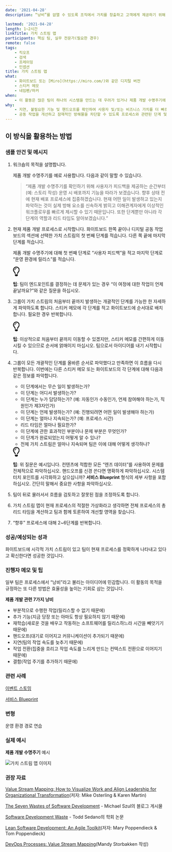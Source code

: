 ```yaml
---
date: '2021-04-28'
description: “낭비”를 없앨 수 있도록 조직에서 가치를 창출하고 고객에게 제공하기 위해 진행할 단계를 시각화합니다. 일반적인 사용 사례는 운영 및 제품 개발 수명주기에 이르는 길입니다.

lastmod: '2021-04-28'
length: 1~2시간
linkTitle: 가치 스트림 맵
participants: 핵심 팀, 실무 전문가(필요한 경우)
remote: false
tags:
    - 킥오프
    - 검색
    - 프레이밍
    - 인셉션
title: 가치 스트림 맵
what:
    - 화이트보드 또는 [Miro](https://miro.com/)와 같은 디지털 버전
    - 스티커 메모
    - 네임펜/마커
when:
    - 이 활동은 많은 팀이 하나의 시스템을 만드는 데 우려가 있거나 제품 개발 수명주기에 알려진 문제가 있는 경우 킥오프 초기에 수행할 수 있습니다. 또는 기술 검색, 프레이밍의 일부로 수행하거나 팀이 비효율적인 프로세스로 교착 상태에 빠진 경우 언제든지 수행할 수 있습니다.
why:
    - 지연, 불필요한 기능 및 핸드오프를 확인하여 사용자 및/또는 비즈니스 가치를 더 빠르게 및/또는 더 자주 제공할 수 있는 방법을 파악하기 위해서입니다.
    - 공동 작업을 개선하고 잠재적인 방해물을 차단할 수 있도록 프로세스와 관련된 단계 및 사람들을 파악하기 위해서입니다.
---
```


<h2 id="how-to-use-this-method">이 방식을 활용하는
방법</h2>

<div class="bg-gray-dark p-lg-5 p-3 mb-4"><div
class="col-lg-9"><h3
id="sample-agenda--prompts">샘플 안건 및 메시지</h3>

<ol>

<li>

<p>워크숍의 목적을 설명합니다.</p>

<p>제품 개발 수명주기를 예로 사용합니다. 다음과 같이 말할 수 있습니다.</p>

<blockquote>

<p>“제품 개발 수명주기를 확인하기 위해 사용자가 피드백을 제공하는 순간부터(예: 스토리 작성) 운영 시 배포까지
기능을 따라가 보겠습니다. 향후 상태 전에 현재 배포 프로세스에 집중하겠습니다. 현재 어떤 일이 발생하고 있는지 파악하는 것이
실제 방해 요소를 신속하게 밝히고 이해관계자에게 이상적인 워크플로우를 빠르게 제시할 수 있기 때문입니다. 또한 단계뿐만 아니라
각 단계의 역할과 리드 타임도 알아보겠습니다.”</p>

</blockquote>

</li>

<li>

<p>현재 제품 개발 프로세스로 시작합니다. 화이트보드 한쪽 끝이나 디지털 공동 작업 보드의 섹션에 선택한 가치
스트림의 첫 번째 단계를 적습니다. 다른 쪽 끝에 마지막 단계를 적습니다.</p>

<p>제품 개발 수명주기에 대해 첫 번째 단계로 “사용자 피드백”을 적고 마지막 단계로 “운영 환경에 릴리스”를
적습니다.</p>

<div class="callout td-box--gray-darkest p-3 my-5
border-bottom border-right border-left border-top row"><div
class="col-1 row align-items-center
justify-content-center"><svg height="30"
aria-hidden="true" focusable="false"
data-prefix="far" data-icon="lightbulb"
role="img" xmlns="http://www.w3.org/2000/svg"
viewBox="0 0 352 512" class="svg-inline--fa
fa-lightbulb"><path fill="currentColor"
d="M176 80c-52.94 0-96 43.06-96 96 0 8.84 7.16 16 16 16s16-7.16
16-16c0-35.3 28.72-64 64-64 8.84 0 16-7.16 16-16s-7.16-16-16-16zM96.06
459.17c0 3.15.93 6.22 2.68 8.84l24.51 36.84c2.97 4.46 7.97 7.14 13.32
7.14h78.85c5.36 0 10.36-2.68 13.32-7.14l24.51-36.84c1.74-2.62 2.67-5.7
2.68-8.84l.05-43.18H96.02l.04 43.18zM176 0C73.72 0 0 82.97 0 176c0
44.37 16.45 84.85 43.56 115.78 16.64 18.99 42.74 58.8 52.42
92.16v.06h48v-.12c-.01-4.77-.72-9.51-2.15-14.07-5.59-17.81-22.82-64.77-62.17-109.67-20.54-23.43-31.52-53.15-31.61-84.14-.2-73.64
59.67-128 127.95-128 70.58 0 128 57.42 128 128 0 30.97-11.24
60.85-31.65 84.14-39.11 44.61-56.42 91.47-62.1 109.46a47.507 47.507 0
0 0-2.22 14.3v.1h48v-.05c9.68-33.37 35.78-73.18 52.42-92.16C335.55
260.85 352 220.37 352 176 352 78.8 273.2 0 176 0z"
class=""></path></svg></div><div
class="col-11"><p><strong>팁</strong>:
팀이 엔드포인트를 결정하는 데 문제가 있는 경우 “이 여정에 대한 작업이 언제 끝날까요?”와 같은 질문을
하십시오.</p></div></div>

</li>

<li>

<p>그룹이 가치 스트림의 처음부터 끝까지 발생하는 개괄적인 단계를 가능한 한 자세하게 파악하도록 합니다. 스티커
메모에 각 단계를 적고 화이트보드에 순서대로 배치합니다. 필요한 경우 반복합니다.</p>

<div class="callout td-box--gray-darkest p-3 my-5
border-bottom border-right border-left border-top row"><div
class="col-1 row align-items-center
justify-content-center"><svg height="30"
aria-hidden="true" focusable="false"
data-prefix="far" data-icon="lightbulb"
role="img" xmlns="http://www.w3.org/2000/svg"
viewBox="0 0 352 512" class="svg-inline--fa
fa-lightbulb"><path fill="currentColor"
d="M176 80c-52.94 0-96 43.06-96 96 0 8.84 7.16 16 16 16s16-7.16
16-16c0-35.3 28.72-64 64-64 8.84 0 16-7.16 16-16s-7.16-16-16-16zM96.06
459.17c0 3.15.93 6.22 2.68 8.84l24.51 36.84c2.97 4.46 7.97 7.14 13.32
7.14h78.85c5.36 0 10.36-2.68 13.32-7.14l24.51-36.84c1.74-2.62 2.67-5.7
2.68-8.84l.05-43.18H96.02l.04 43.18zM176 0C73.72 0 0 82.97 0 176c0
44.37 16.45 84.85 43.56 115.78 16.64 18.99 42.74 58.8 52.42
92.16v.06h48v-.12c-.01-4.77-.72-9.51-2.15-14.07-5.59-17.81-22.82-64.77-62.17-109.67-20.54-23.43-31.52-53.15-31.61-84.14-.2-73.64
59.67-128 127.95-128 70.58 0 128 57.42 128 128 0 30.97-11.24
60.85-31.65 84.14-39.11 44.61-56.42 91.47-62.1 109.46a47.507 47.507 0
0 0-2.22 14.3v.1h48v-.05c9.68-33.37 35.78-73.18 52.42-92.16C335.55
260.85 352 220.37 352 176 352 78.8 273.2 0 176 0z"
class=""></path></svg></div><div
class="col-11"><p><strong>팁</strong>:
이상적으로 처음부터 끝까지 이동할 수 있겠지만, 스티커 메모를 간편하게 이동시킬 수 있으므로 순서에 얽매이지 마십시오.
팀으로서 아이디어를 내기 시작합니다.</p></div></div>

</li>

<li>

<p>그룹이 모든 개괄적인 단계를 올바른 순서로 파악했다고 만족하면 이 흐름을 다시 반복합니다. 이번에는 다른
스티커 메모 또는 화이트보드의 각 단계에 대해 다음과 같은 정보를 파악합니다.</p>

<ul>

<li>이 단계에서는 무슨 일이 발생하는가?</li>

<li>이 단계는 어디서 발생하는가?</li>

<li>이 단계는 누가 담당하는가? (예: 자동인가 수동인가, 언제 참여해야 하는가, 직원인가
제3자인가)</li>

<li>이 단계는 언제 발생하는가? (예: 진행되려면 어떤 일이 발생해야 하는가)</li>

<li>이 단계는 얼마나 지속되는가? (예: 프로세스 시간)</li>

<li>리드 타임은 얼마나 필요한가?</li>

<li>이 단계에 관한 효과적인 부분이나 문제 부분은 무엇인가?</li>

<li>이 단계가 완료되었는지 어떻게 알 수 있나?</li>

<li>전체 가치 스트림은 얼마나 지속되며 팀은 이에 대해 어떻게 생각하나?</li>

</ul>

<div class="callout td-box--gray-darkest p-3 my-5
border-bottom border-right border-left border-top row"><div
class="col-1 row align-items-center
justify-content-center"><svg height="30"
aria-hidden="true" focusable="false"
data-prefix="far" data-icon="lightbulb"
role="img" xmlns="http://www.w3.org/2000/svg"
viewBox="0 0 352 512" class="svg-inline--fa
fa-lightbulb"><path fill="currentColor"
d="M176 80c-52.94 0-96 43.06-96 96 0 8.84 7.16 16 16 16s16-7.16
16-16c0-35.3 28.72-64 64-64 8.84 0 16-7.16 16-16s-7.16-16-16-16zM96.06
459.17c0 3.15.93 6.22 2.68 8.84l24.51 36.84c2.97 4.46 7.97 7.14 13.32
7.14h78.85c5.36 0 10.36-2.68 13.32-7.14l24.51-36.84c1.74-2.62 2.67-5.7
2.68-8.84l.05-43.18H96.02l.04 43.18zM176 0C73.72 0 0 82.97 0 176c0
44.37 16.45 84.85 43.56 115.78 16.64 18.99 42.74 58.8 52.42
92.16v.06h48v-.12c-.01-4.77-.72-9.51-2.15-14.07-5.59-17.81-22.82-64.77-62.17-109.67-20.54-23.43-31.52-53.15-31.61-84.14-.2-73.64
59.67-128 127.95-128 70.58 0 128 57.42 128 128 0 30.97-11.24
60.85-31.65 84.14-39.11 44.61-56.42 91.47-62.1 109.46a47.507 47.507 0
0 0-2.22 14.3v.1h48v-.05c9.68-33.37 35.78-73.18 52.42-92.16C335.55
260.85 352 220.37 352 176 352 78.8 273.2 0 176 0z"
class=""></path></svg></div><div
class="col-11"><p><strong>팁</strong>: 위
질문은 예시입니다. 컨텐츠에 적합한 모든 “렌즈 데이터”를 사용하여 문제를 전체적으로 파악하십시오. 핸드오프를 신경 쓴다면
명확하게 파악하십시오. 시스템 터치 포인트를 시각화하고 싶으십니까? <strong>서비스
Blueprint</strong> 형식의 세부 사항을 포함하십시오. 간단히 말해서 중요한 사항을
파악하십시오.</p></div></div>

</li>

<li>

<p>팀이 뒤로 물러서서 흐름을 검토하고 잘못된 점을 조정하도록 합니다.</p>

</li>

<li>

<p>가치 스트림 맵이 현재 프로세스의 적절한 가상화라고 생각하면 전체 프로세스의 총 리드 타임을 계산하고 팀과
함께 토론하여 개선할 영역을 찾습니다.</p>

</li>

<li>

<p>“향후” 프로세스에 대해 2~6단계를 반복합니다.</p>

</li>

</ol>

</div></div>

<div class="bg-gray-dark p-lg-5 p-3 mb-4"><div
class="col-lg-9"><h3
id="successexpected-outcomes">성공/예상되는 성과</h3>

<p>화이트보드에 시각적 가치 스트림이 있고 팀이 현재 프로세스를 정확하게 나타내고 있다고 확신한다면 성공한
것입니다.</div></div>

<div class="bg-gray-dark p-lg-5 p-3 mb-4"><div
class="col-lg-9"><h3
id="facilitator-notes--tips">진행자 메모 및 팁</h3>

<p>일부 팀은 프로세스에서 “낭비”라고 불리는 아이디어에 민감합니다. 이 활동의 목적을 규정하는 또 다른 방법은
효율성을 높이는 기회로 삼는 것입니다.</p>

<p><strong>제품 개발 관련 7가지 낭비</strong></p>

<ul>

<li>부분적으로 수행한 작업(릴리스할 수 없기 때문에)</li>

<li>추가 기능(지금 당장 또는 아마도 항상 필요하지 않기 때문에)</li>

<li>재학습(새로운 것을 배우고 작동하는 소프트웨어를 릴리스하느라 시간을 빼앗기기 때문에)</li>

<li>핸드오프(대기로 이어지고 커뮤니케이션이 추가되기 때문에)</li>

<li>지연(팀의 작업 속도를 늦추기 때문에)</li>

<li>작업 전환(집중을 흐리고 작업 속도를 느리게 만드는 컨텍스트 전환으로 이어지기 때문에)</li>

<li>결함(작업 주기를 추가하기 때문에)</li>

</ul>

</div></div>

<div class="bg-gray-dark p-lg-5 p-3 mb-4"><div
class="col-lg-9"><h3
id="related-practices">관련 사례</h3>

<p><a
href="https://tanzu.vmware.com/developer/practices/event-storming">이벤트
스토밍</a></p>

<p><a
href="https://tanzu.vmware.com/developer/practices/service-blueprint">서비스
Blueprint</a></p>

</div></div>

<div class="bg-gray-dark p-lg-5 p-3 mb-4"><div
class="col-lg-9"><h3
id="variations">변형</h3>

<p>운영 환경 경로 연습</div></div>

<div class="bg-gray-dark p-lg-5 p-3 mb-4"><div
class="col-lg-9"><h3
id="real-world-examples">실제 예시</h3>

<p><strong>제품 개발 수명주기</strong> 예시</p>

<p><img
src="https://tanzu.vmware.com/developer/practices/value-stream-map/images/value-stream-map-3.jpg"
alt="가치 스트림 맵 이미지"  /></p>

</div></div>

<div class="bg-gray-dark p-lg-5 p-3 mb-4"><div
class="col-lg-9"><h3
id="recommended-reading">권장 자료</h3>

<p><a
href="https://www.oreilly.com/library/view/value-stream-mapping/9780071828918/"
target="_blank" rel="nofollow">Value Stream
Mapping: How to Visualize Work and Align Leadership for Organizational
Transformation</a>(저자: Mike Osterling & Karen
Martin)</p>

<p><a
href="https://codepunk.io/the-seven-wastes-of-software-development/"
target="_blank" rel="nofollow">The Seven Wastes
of Software Development</a> - Michael Szul의 블로그 게시물</p>

<p><a
href="https://www.researchgate.net/publication/313360479_Software_Development_Waste"
target="_blank" rel="nofollow">Software
Development Waste</a> - Todd Sedano의 학회 논문</p>

<p><a
href="https://www.amazon.com/Lean-Software-Development-Agile-Toolkit/dp/0321150783"
target="_blank" rel="nofollow">Lean Software
Development: An Agile Toolkit</a>(저자: Mary Poppendieck & Tom
Poppendieck)</p>

<p><a
href="https://cloud.vmware.com/community/2020/12/02/devops-processes-value-stream-mapping/"
target="_blank" rel="nofollow">DevOps
Processes: Value Stream Mapping</a>(Mandy Storbakken
작성)</p>

</div></div>
